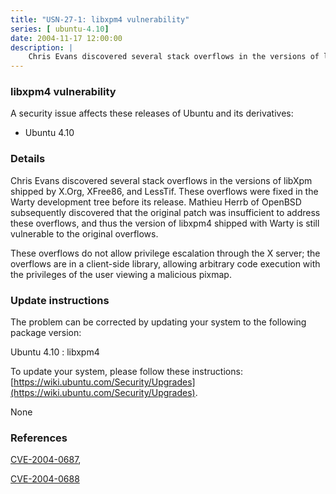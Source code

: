 ```yaml
---
title: "USN-27-1: libxpm4 vulnerability"
series: [ ubuntu-4.10]
date: 2004-11-17 12:00:00
description: |
    Chris Evans discovered several stack overflows in the versions of libXpm shipped by X.Org, XFree86, and LessTif.  These overflows were fixed in the Warty development tree before its release. Mathieu Herrb of OpenBSD subsequently discovered that the original patch was insufficient to address these overflows, and thus the version of libxpm4 shipped with Warty is still vulnerable to the original overflows.
--- 
```

 
 


### libxpm4 vulnerability

A security issue affects these releases of Ubuntu and its derivatives:

* Ubuntu 4.10

### Details

Chris Evans discovered several stack overflows in the versions of libXpm shipped by X.Org, XFree86, and LessTif. These overflows were fixed in the Warty development tree before its release. Mathieu Herrb of OpenBSD subsequently discovered that the original patch was insufficient to address these overflows, and thus the version of libxpm4 shipped with Warty is still vulnerable to the original overflows.

These overflows do not allow privilege escalation through the X server; the overflows are in a client-side library, allowing arbitrary code execution with the privileges of the user viewing a malicious pixmap.

### Update instructions

The problem can be corrected by updating your system to the following package version:

Ubuntu 4.10
 : libxpm4 

To update your system, please follow these instructions: [https://wiki.ubuntu.com/Security/Upgrades](https://wiki.ubuntu.com/Security/Upgrades).

None

### References

 
 [CVE-2004-0687](http://people.ubuntu.com/~ubuntu-security/cve/CVE-2004-0687), 

 [CVE-2004-0688](http://people.ubuntu.com/~ubuntu-security/cve/CVE-2004-0688)
 


